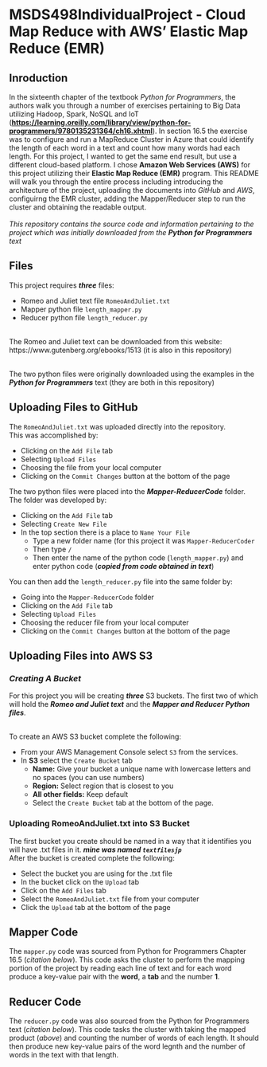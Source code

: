 # MSDS498IndividualProject - Cloud Map Reduce with AWS’ Elastic Map Reduce (EMR)

## Inroduction

In the sixteenth chapter of the textbook *Python for Programmers*, the authors walk you through a number of exercises pertaining to Big Data utilizing Hadoop, Spark, NoSQL and IoT (**https://learning.oreilly.com/library/view/python-for-programmers/9780135231364/ch16.xhtml**).  In section 16.5 the exercise was to configure and run a MapReduce Cluster in Azure that could identify the length of each word in a text and count how many words had each length.  For this project, I wanted to get the same end result, but use a different cloud-based platform.  I chose **Amazon Web Services (AWS)** for this project utilizing their **Elastic Map Reduce (EMR)** program.  This README will walk you through the entire process including introducing the architecture of the project, uploading the documents into *GitHub* and *AWS*, configuirng the EMR cluster, adding the Mapper/Reducer step to run the cluster and obtaining the readable output.  <br /><br />
*This repository contains the source code and information pertaining to the project which was initially downloaded from the **Python for Programmers** text*

## Files
This project requires ***three*** files:
* Romeo and Juliet text file `RomeoAndJuliet.txt`
* Mapper python file `length_mapper.py`
* Reducer python file `length_reducer.py`
<br />
The Romeo and Juliet text can be downloaded from this website: https://www.gutenberg.org/ebooks/1513 (it is also in this repository)<br /><br />

The two python files were originally downloaded using the examples in the ***Python for Programmers*** text (they are both in this repository)

## Uploading Files to GitHub
The `RomeoAndJuliet.txt` was uploaded directly into the repository. <br />
This was accomplished by: 
* Clicking on the `Add File` tab
* Selecting `Upload Files`
* Choosing the file from your local computer
* Clicking on the `Commit Changes` button at the bottom of the page

The two python files were placed into the ***Mapper-ReducerCode*** folder. <br />
The folder was developed by:
* Clicking on the `Add File` tab
* Selecting `Create New File`
* In the top section there is a place to `Name Your File`
  * Type a new folder name (for this project it was `Mapper-ReducerCoder`
  * Then type `/`
  * Then enter the name of the python code (`length_mapper.py`) and enter python code (***copied from code obtained in text***)

You can then add the `length_reducer.py` file into the same folder by:
* Going into the `Mapper-ReducerCode` folder
* Clicking on the `Add File` tab
* Selecting `Upload Files`
* Choosing the reducer file from your local computer
* Clicking on the `Commit Changes` button at the bottom of the page

## Uploading Files into AWS S3

### *Creating A Bucket*
For this project you will be creating ***three*** S3 buckets.  The first two of which will hold the ***Romeo and Juliet text*** and the ***Mapper and Reducer Python files***. <br /><br />

To create an AWS S3 bucket complete the following:
* From your AWS Management Console select `S3` from the services. 
* In **S3** select the `Create Bucket` tab
  * **Name:** Give your bucket a unique name with lowercase letters and no spaces (you can use numbers)
  * **Region:** Select region that is closest to you
  * **All other fields:** Keep default
  * Select the `Create Bucket` tab at the bottom of the page.

### Uploading RomeoAndJuliet.txt into S3 Bucket
The first bucket you create should be named in a way that it identifies you will have .txt files in it. ***mine was named `textfilesjp`*** <br />
After the bucket is created complete the following:
* Select the bucket you are using for the .txt file
* In the bucket click on the `Upload` tab
* Click on the `Add Files` tab
* Select the `RomeoAndJuliet.txt` file from your computer
* Click the `Upload` tab at the bottom of the page


 



## Mapper Code
The `mapper.py` code was sourced from Python for Programmers Chapter 16.5 (*citation below*).  This code asks the cluster to perform the mapping portion of the project by reading each line of text and for each word produce a key-value pair with the **word**, a **tab** and the number **1**.  

## Reducer Code
The `reducer.py` code was also sourced from the Python for Programmers text (*citation below*).  This code tasks the cluster with taking the mapped product (*above*) and counting the number of words of each length.  It should then produce new key-value pairs of the word legnth and the number of words in the text with that length.    

